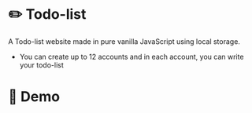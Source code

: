 # ✏️ Todo-list
 A Todo-list website made in pure vanilla JavaScript using local storage. 
 - You can create up to 12 accounts and in each account, you can write your todo-list

# 🎥 Demo

